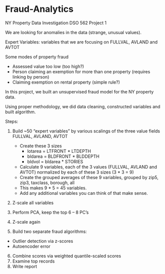 # Fraud-Analytics
NY Property Data Investigation
DSO 562 Project 1

We are looking for anomalies in the data (strange, unusual values).

Expert Variables: variables that we are focusing on
FULLVAL, AVLAND and AVTOT

Some modes of property fraud
- Assessed value too low (too high?)
- Person claiming an exemption for more than one property (requires linking by person)
- Claiming exemption on rental property (simple rule?)

In this project, we built an unsupervised fraud model for the NY property data.

Using proper methodology, we did data cleaning, constructed variables and built algorithm.

Steps:
1. Build ~50 “expert variables” by various scalings of the three value fields FULLVAL, AVLAND, AVTOT

    - Create these 3 sizes
        - lotarea = LTFRONT * LTDEPTH
        - bldarea = BLDFRONT * BLDDEPTH
        - bldvol = bldarea * STORIES
    - Calculate 9 variables, each of the 3 values (FULLVAL, AVLAND and AVTOT) normalized by each of these 3 sizes (3 * 3 = 9)
    - Create the grouped averages of these 9 variables, grouped by 
      zip5, zip3, taxclass, borough, all
    - This makes 9 * 5 = 45 variables.
    - Add any additional variables you can think of that make sense.

2. Z-scale all variables
3. Perform PCA, keep the top 6 – 8 PC’s
4. Z-scale again
5. Build two separate fraud algorithms:
- Outlier detection via z-scores
- Autoencoder error
6. Combine scores via weighted quantile-scaled scores
7. Examine top records
9. Write report

